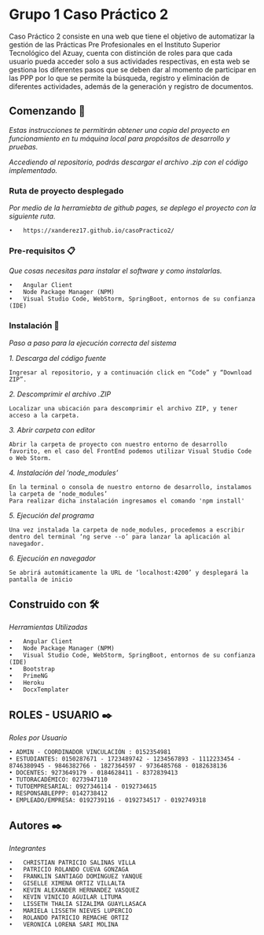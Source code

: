 # Grupo 1 Caso Práctico 2


Caso Práctico 2 consiste en una web que tiene el objetivo de automatizar la gestión de las Prácticas Pre Profesionales en el Instituto Superior Tecnológico del Azuay,
cuenta con distinción de roles para que cada usuario pueda acceder solo a sus actividades respectivas, en esta web se gestiona los diferentes pasos que se deben dar
al momento de participar en las PPP por lo que se permite la búsqueda, registro y eliminación de diferentes actividades, además de la generación y registro de documentos.
 
## Comenzando 🚀

_Estas instrucciones te permitirán obtener una copia del proyecto en funcionamiento en tu máquina local para propósitos de desarrollo y pruebas._

_Accediendo al repositorio, podrás descargar el archivo .zip con el código implementado._

### Ruta de proyecto desplegado

_Por medio de la herramiebta de github pages, se deplego el proyecto con la siguiente ruta._

```
•	https://xanderez17.github.io/casoPractico2/
```

### Pre-requisitos 📋

_Que cosas necesitas para instalar el software y como instalarlas._

```
•	Angular Client
•	Node Package Manager (NPM)
•	Visual Studio Code, WebStorm, SpringBoot, entornos de su confianza (IDE)
```

### Instalación 🔧

_Paso a paso para la ejecución correcta del sistema_

_1. Descarga del código fuente_

```
Ingresar al repositorio, y a continuación click en “Code” y “Download ZIP”.
```

_2. Descomprimir el archivo .ZIP_

```
Localizar una ubicación para descomprimir el archivo ZIP, y tener acceso a la carpeta.
```

_3. Abrir carpeta con editor_

```
Abrir la carpeta de proyecto con nuestro entorno de desarrollo favorito, en el caso del FrontEnd podemos utilizar Visual Studio Code o Web Storm.
```





_4. Instalación del ‘node_modules’_

```
En la terminal o consola de nuestro entorno de desarrollo, instalamos la carpeta de ‘node_modules’
Para realizar dicha instalación ingresamos el comando 'npm install'
```

_5. Ejecución del programa_

```
Una vez instalada la carpeta de node_modules, procedemos a escribir dentro del terminal ‘ng serve --o’ para lanzar la aplicación al navegador.
```

_6. Ejecución en navegador_
```
Se abrirá automáticamente la URL de ‘localhost:4200’ y desplegará la pantalla de inicio
```


## Construido con 🛠️

_Herramientas Utilizadas_

```
•	Angular Client
•	Node Package Manager (NPM)
•	Visual Studio Code, WebStorm, SpringBoot, entornos de su confianza (IDE)
•	Bootstrap
•	PrimeNG
•	Heroku
•	DocxTemplater
```

## ROLES - USUARIO ✒️
_Roles por Usuario_
```
• ADMIN - COORDINADOR VINCULACIÓN : 0152354981
• ESTUDIANTES: 0150287671 - 1723489742 - 1234567893 - 1112233454 - 8746380945 - 9846382766 - 1827364597 - 9736485768 - 0182638136
• DOCENTES: 9273649179 - 0184628411 - 8372839413
• TUTORACADÉMICO: 0273947110
• TUTOEMPRESARIAL: 0927346114 - 0192734615
• RESPONSABLEPPP: 0142738412
• EMPLEADO/EMPRESA: 0192739116 - 0192734517 - 0192749318
```

## Autores ✒️

_Integrantes_


```
•	CHRISTIAN PATRICIO SALINAS VILLA
•	PATRICIO ROLANDO CUEVA GONZAGA 
•	FRANKLIN SANTIAGO DOMINGUEZ YANQUE
•	GISELLE XIMENA ORTIZ VILLALTA
•	KEVIN ALEXANDER HERNANDEZ VASQUEZ
•	KEVIN VINICIO AGUILAR LITUMA
•	LISSETH THALIA SIZALIMA GUAYLLASACA
•	MARIELA LISSETH NIEVES LUPERCIO
•	ROLANDO PATRICIO REMACHE ORTIZ
•	VERONICA LORENA SARI MOLINA

```

